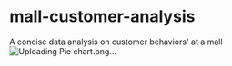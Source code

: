 # mall-customer-analysis
A concise data analysis on customer behaviors' at a mall 
![Uploading Pie chart.png…]()
